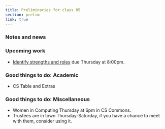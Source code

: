 ```yaml
---
title: Preliminaries for class 05
section: prelim
link: true
---
```

### Notes and news

### Upcoming work

* [Identify strengths and roles](../assignments/role) due Thursday
  at 8:00pm.

### Good things to do: Academic

* CS Table and Extras

### Good things to do: Miscellaneous

* Women in Computing Thursday at 6pm in CS Commons.
* Trustees are in town Thursday-Saturday, if you have a chance
  to meet with them, consider using it.


